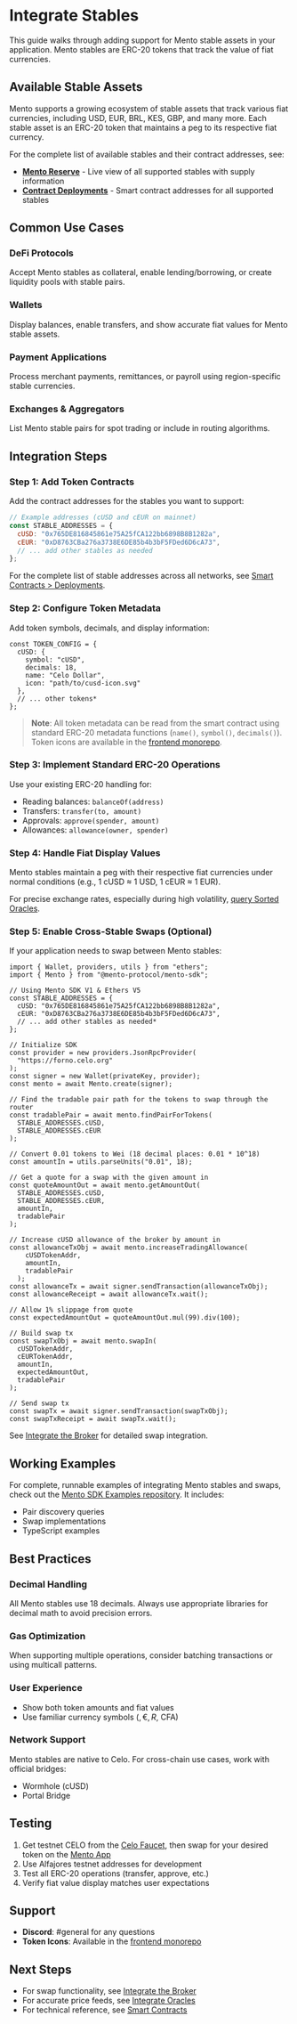 # Integrate Stables

This guide walks through adding support for Mento stable assets in your application. Mento stables are ERC-20 tokens that track the value of fiat currencies.

## Available Stable Assets

Mento supports a growing ecosystem of stable assets that track various fiat currencies, including USD, EUR, BRL, KES, GBP, and many more. Each stable asset is an ERC-20 token that maintains a peg to its respective fiat currency.

For the complete list of available stables and their contract addresses, see:

* [**Mento Reserve**](https://reserve.mento.org/) - Live view of all supported stables with supply information
* [**Contract Deployments**](https://docs.mento.org/mento/developers/deployments/addresses) - Smart contract addresses for all supported stables

## Common Use Cases

### DeFi Protocols

Accept Mento stables as collateral, enable lending/borrowing, or create liquidity pools with stable pairs.

### Wallets

Display balances, enable transfers, and show accurate fiat values for Mento stable assets.

### Payment Applications

Process merchant payments, remittances, or payroll using region-specific stable currencies.

### Exchanges & Aggregators

List Mento stable pairs for spot trading or include in routing algorithms.

## Integration Steps

### Step 1: Add Token Contracts

Add the contract addresses for the stables you want to support:

```jsx
// Example addresses (cUSD and cEUR on mainnet)
const STABLE_ADDRESSES = {
  cUSD: "0x765DE816845861e75A25fCA122bb6898B8B1282a",
  cEUR: "0xD8763CBa276a3738E6DE85b4b3bF5FDed6D6cA73",
  // ... add other stables as needed
};
```

For the complete list of stable addresses across all networks, see [Smart Contracts > Deployments](https://docs.mento.org/mento/developers/deployments/addresses).

### Step 2: Configure Token Metadata

Add token symbols, decimals, and display information:

```tsx
const TOKEN_CONFIG = {
  cUSD: {
    symbol: "cUSD",
    decimals: 18,
    name: "Celo Dollar",
    icon: "path/to/cusd-icon.svg"
  },
  // ... other tokens*
};
```

> **Note**: All token metadata can be read from the smart contract using standard ERC-20 metadata functions (`name()`, `symbol()`, `decimals()`). Token icons are available in the [frontend monorepo](https://github.com/mento-protocol/frontend-monorepo/tree/main/apps/app.mento.org/public/tokens).

### Step 3: Implement Standard ERC-20 Operations

Use your existing ERC-20 handling for:

* Reading balances: `balanceOf(address)`
* Transfers: `transfer(to, amount)`
* Approvals: `approve(spender, amount)`
* Allowances: `allowance(owner, spender)`

### Step 4: Handle Fiat Display Values

Mento stables maintain a peg with their respective fiat currencies under normal conditions (e.g., 1 cUSD ≈ 1 USD, 1 cEUR ≈ 1 EUR).

For precise exchange rates, especially during high volatility, [query Sorted Oracles](https://github.com/celo-org/celo-monorepo/blob/master/packages/protocol/contracts/stability/SortedOracles.sol).

### Step 5: Enable Cross-Stable Swaps (Optional)

If your application needs to swap between Mento stables:

```tsx
import { Wallet, providers, utils } from "ethers";
import { Mento } from "@mento-protocol/mento-sdk";

// Using Mento SDK V1 & Ethers V5
const STABLE_ADDRESSES = {
  cUSD: "0x765DE816845861e75A25fCA122bb6898B8B1282a",
  cEUR: "0xD8763CBa276a3738E6DE85b4b3bF5FDed6D6cA73",
  // ... add other stables as needed*
};

// Initialize SDK
const provider = new providers.JsonRpcProvider(
  "https://forno.celo.org"
);
const signer = new Wallet(privateKey, provider);
const mento = await Mento.create(signer);

// Find the tradable pair path for the tokens to swap through the router
const tradablePair = await mento.findPairForTokens(
  STABLE_ADDRESSES.cUSD,
  STABLE_ADDRESSES.cEUR
);

// Convert 0.01 tokens to Wei (18 decimal places: 0.01 * 10^18)
const amountIn = utils.parseUnits("0.01", 18);

// Get a quote for a swap with the given amount in
const quoteAmountOut = await mento.getAmountOut(
  STABLE_ADDRESSES.cUSD,
  STABLE_ADDRESSES.cEUR,
  amountIn,
  tradablePair
);

// Increase cUSD allowance of the broker by amount in
const allowanceTxObj = await mento.increaseTradingAllowance(
    cUSDTokenAddr,
    amountIn,
    tradablePair
  );
const allowanceTx = await signer.sendTransaction(allowanceTxObj);
const allowanceReceipt = await allowanceTx.wait();

// Allow 1% slippage from quote
const expectedAmountOut = quoteAmountOut.mul(99).div(100); 

// Build swap tx
const swapTxObj = await mento.swapIn(
  cUSDTokenAddr,
  cEURTokenAddr,
  amountIn,
  expectedAmountOut,
  tradablePair
);

// Send swap tx
const swapTx = await signer.sendTransaction(swapTxObj);
const swapTxReceipt = await swapTx.wait();
```

See [Integrate the Broker](integrate-the-broker.md) for detailed swap integration.

## Working Examples

For complete, runnable examples of integrating Mento stables and swaps, check out the [Mento SDK Examples repository](https://github.com/mento-protocol/mento-sdk-examples). It includes:

* Pair discovery queries
* Swap implementations
* TypeScript examples

## Best Practices

### Decimal Handling

All Mento stables use 18 decimals. Always use appropriate libraries for decimal math to avoid precision errors.

### Gas Optimization

When supporting multiple operations, consider batching transactions or using multicall patterns.

### User Experience

* Show both token amounts and fiat values
* Use familiar currency symbols ($, €, R$, CFA)

### Network Support

Mento stables are native to Celo. For cross-chain use cases, work with official bridges:

* Wormhole (cUSD)
* Portal Bridge

## Testing

1. Get testnet CELO from the [Celo Faucet](https://faucet.celo.org/), then swap for your desired token on the [Mento App](https://app.mento.org)
2. Use Alfajores testnet addresses for development
3. Test all ERC-20 operations (transfer, approve, etc.)
4. Verify fiat value display matches user expectations

## Support

* **Discord**: #general for any questions
* **Token Icons**: Available in the [frontend monorepo](https://github.com/mento-protocol/frontend-monorepo)

## Next Steps

* For swap functionality, see [Integrate the Broker](integrate-the-broker.md)
* For accurate price feeds, see [Integrate Oracles](integrate-oracles.md)
* For technical reference, see [Smart Contracts](../smart-contracts/)

